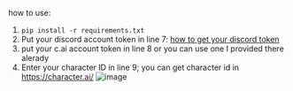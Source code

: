 how to use:
1. `pip install -r requirements.txt`
2. Put your discord account token in line 7: [how to get your discord token](https://gist.github.com/MarvNC/e601f3603df22f36ebd3102c501116c6)
3. put your c.ai account token in line 8 or you can use one I provided there alerady
4. Enter your character ID in line 9; you can get character id in https://character.ai/
![image](https://github.com/user-attachments/assets/430b9ea9-c28a-4c6a-a4fe-57a6260fa743)

